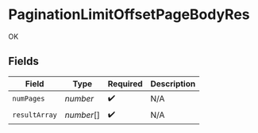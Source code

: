 # PaginationLimitOffsetPageBodyRes

OK


## Fields

| Field              | Type               | Required           | Description        |
| ------------------ | ------------------ | ------------------ | ------------------ |
| `numPages`         | *number*           | :heavy_check_mark: | N/A                |
| `resultArray`      | *number*[]         | :heavy_check_mark: | N/A                |
